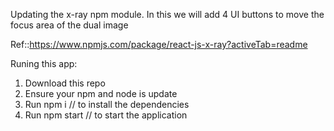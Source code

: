 Updating the x-ray npm module.
In this we will add 4 UI buttons to move the focus area of the dual image

Ref::https://www.npmjs.com/package/react-js-x-ray?activeTab=readme

Runing this app:
  1. Download this repo
  2. Ensure your npm and node is update
  3. Run npm i // to install the dependencies
  4. Run npm start // to start the application

